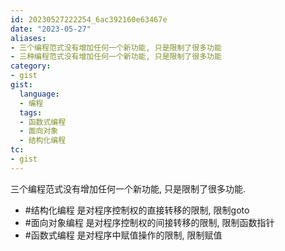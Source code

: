 ```yaml
---
id: 20230527222254_6ac392160e63467e
date: "2023-05-27"
aliases:
- 三个编程范式没有增加任何一个新功能, 只是限制了很多功能
- 三种编程范式没有增加任何一个新功能, 只是限制了很多功能
category:
- gist
gist:
  language:
  - 编程
  tags:
  - 函数式编程
  - 面向对象
  - 结构化编程 
tc:
- gist
---
```


三个编程范式没有增加任何一个新功能, 只是限制了很多功能. 
* #结构化编程 是对程序控制权的直接转移的限制, 限制goto
* #面向对象编程 是对程序控制权的间接转移的限制, 限制函数指针
* #函数式编程 是对程序中赋值操作的限制, 限制赋值